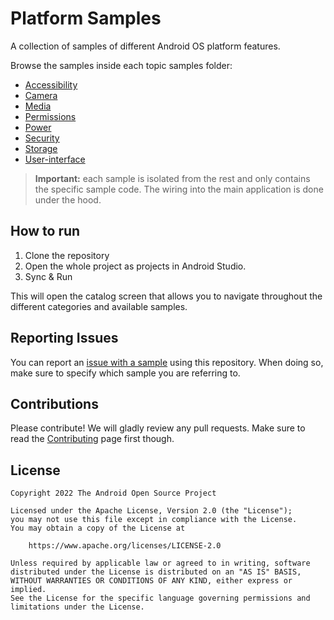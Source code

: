 # Platform Samples

A collection of samples of different Android OS platform features.

Browse the samples inside each topic samples folder:

- [Accessibility](samples/accessibility)
- [Camera](samples/camera)
- [Media](samples/media)
- [Permissions](samples/permissions)
- [Power](samples/power)
- [Security](samples/security)
- [Storage](samples/storage)
- [User-interface](samples/user-interface)

> **Important:** each sample is isolated from the rest and only contains the specific sample code.
> The
> wiring into the main application is done under the hood.

## How to run

1. Clone the repository
2. Open the whole project as projects in Android Studio.
3. Sync & Run

This will open the catalog screen that allows you to navigate throughout the different categories
and available samples.

## Reporting Issues

You can report an [issue with a sample](https://github.com/android/platform-samples/issues) using
this repository. When doing so, make sure to specify which sample you are referring to.

## Contributions

Please contribute! We will gladly review any pull requests.
Make sure to read the [Contributing](CONTRIBUTING.md) page first though.

## License

```
Copyright 2022 The Android Open Source Project
 
Licensed under the Apache License, Version 2.0 (the "License");
you may not use this file except in compliance with the License.
You may obtain a copy of the License at

    https://www.apache.org/licenses/LICENSE-2.0

Unless required by applicable law or agreed to in writing, software
distributed under the License is distributed on an "AS IS" BASIS,
WITHOUT WARRANTIES OR CONDITIONS OF ANY KIND, either express or implied.
See the License for the specific language governing permissions and
limitations under the License.
```

